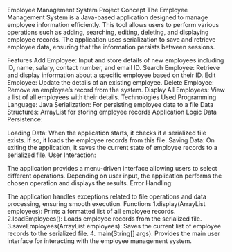 Employee Management System
Project Concept
The Employee Management System is a Java-based application designed to manage employee information efficiently. This tool allows users to perform various operations such as adding, searching, editing, deleting, and displaying employee records. The application uses serialization to save and retrieve employee data, ensuring that the information persists between sessions.

Features
Add Employee: Input and store details of new employees including ID, name, salary, contact number, and email ID.
Search Employee: Retrieve and display information about a specific employee based on their ID.
Edit Employee: Update the details of an existing employee.
Delete Employee: Remove an employee’s record from the system.
Display All Employees: View a list of all employees with their details.
Technologies Used
Programming Language: Java
Serialization: For persisting employee data to a file
Data Structures: ArrayList for storing employee records
Application Logic
Data Persistence:

Loading Data: When the application starts, it checks if a serialized file exists. If so, it loads the employee records from this file.
Saving Data: On exiting the application, it saves the current state of employee records to a serialized file.
User Interaction:

The application provides a menu-driven interface allowing users to select different operations.
Depending on user input, the application performs the chosen operation and displays the results.
Error Handling:

The application handles exceptions related to file operations and data processing, ensuring smooth execution.
Functions
1.display(ArrayList<Employee> employees): Prints a formatted list of all employee records.
2.loadEmployees(): Loads employee records from the serialized file.
3.saveEmployees(ArrayList<Employee> employees): Saves the current list of employee records to the serialized file.
4. main(String[] args): Provides the main user interface for interacting with the employee management system.